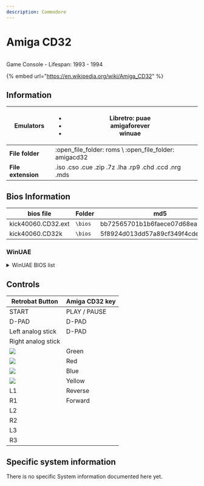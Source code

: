 ```yaml
---
description: Commodore
---
```


# Amiga CD32

<figure><img src="https://i.imgur.com/IxocfAW.png" alt=""><figcaption></figcaption></figure>

Game Console - Lifespan: 1993 - 1994

{% embed url="https://en.wikipedia.org/wiki/Amiga_CD32" %}

## Information

| **Emulators**      | <ul><li>Libretro: puae</li><li>amigaforever</li><li>winuae</li></ul> |
| ------------------ | -------------------------------------------------------------------- |
| **File folder**    | :open\_file\_folder: roms \ :open\_file\_folder: amigacd32           |
| **File extension** | .iso .cso .cue .zip .7z .lha .rp9 .chd .ccd .nrg .mds                |

## Bios Information

| bios file          | Folder  | md5                              |
| ------------------ | ------- | -------------------------------- |
| kick40060.CD32.ext | `\bios` | bb72565701b1b6faece07d68ea5da639 |
| kick40060.CD32k    | `\bios` | 5f8924d013dd57a89cf349f4cdedc6b1 |

### WinUAE

<details>

<summary>WinUAE BIOS list</summary>

kick40060.CD32

kick40060.CD32.ext

</details>

## Controls

| Retrobat Button                                          | Amiga CD32 key |
| -------------------------------------------------------- | -------------- |
| START                                                    | PLAY / PAUSE   |
| D-PAD                                                    | D-PAD          |
| Left analog stick                                        | D-PAD          |
| Right analog stick                                       |                |
| ![](<../../../../.gitbook/assets/image (2) (1) (1).png>) | Green          |
| ![](<../../../../.gitbook/assets/image (1) (2) (1).png>) | Red            |
| ![](<../../../../.gitbook/assets/image (4) (1).png>)     | Blue           |
| ![](<../../../../.gitbook/assets/image (3) (1) (2).png>) | Yellow         |
| L1                                                       | Reverse        |
| R1                                                       | Forward        |
| L2                                                       |                |
| R2                                                       |                |
| L3                                                       |                |
| R3                                                       |                |

## Specific system information

There is no specific System information documented here yet.
